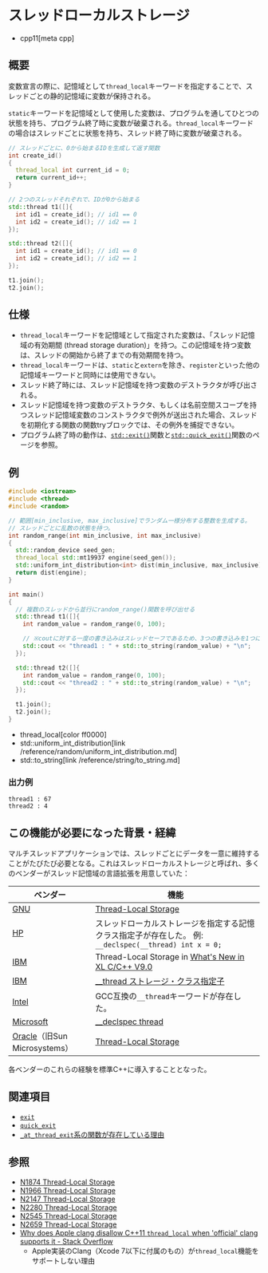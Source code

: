 # スレッドローカルストレージ
* cpp11[meta cpp]

## 概要
変数宣言の際に、記憶域として`thread_local`キーワードを指定することで、スレッドごとの静的記憶域に変数が保持される。

`static`キーワードを記憶域として使用した変数は、プログラムを通してひとつの状態を持ち、プログラム終了時に変数が破棄される。`thread_local`キーワードの場合はスレッドごとに状態を持ち、スレッド終了時に変数が破棄される。

```cpp
// スレッドごとに、0から始まるIDを生成して返す関数
int create_id()
{
  thread_local int current_id = 0;
  return current_id++;
}

// 2つのスレッドそれぞれで、IDが0から始まる
std::thread t1([]{
  int id1 = create_id(); // id1 == 0
  int id2 = create_id(); // id2 == 1
});

std::thread t2([]{
  int id1 = create_id(); // id1 == 0
  int id2 = create_id(); // id2 == 1
});

t1.join();
t2.join();
```


## 仕様
- `thread_local`キーワードを記憶域として指定された変数は、「スレッド記憶域の有効期間 (thread storage duration)」を持つ。この記憶域を持つ変数は、スレッドの開始から終了までの有効期間を持つ。
- `thread_local`キーワードは、`static`と`extern`を除き、`register`といった他の記憶域キーワードと同時には使用できない。
- スレッド終了時には、スレッド記憶域を持つ変数のデストラクタが呼び出される。
- スレッド記憶域を持つ変数のデストラクタ、もしくは名前空間スコープを持つスレッド記憶域変数のコンストラクタで例外が送出された場合、スレッドを初期化する関数の関数tryブロックでは、その例外を捕捉できない。
- プログラム終了時の動作は、[`std::exit()`](/reference/cstdlib/exit.md)関数と[`std::quick_exit()`](/reference/cstdlib/quick_exit.md)関数のページを参照。


## 例
```cpp example
#include <iostream>
#include <thread>
#include <random>

// 範囲[min_inclusive, max_inclusive]でランダム一様分布する整数を生成する。
// スレッドごとに乱数の状態を持つ。
int random_range(int min_inclusive, int max_inclusive)
{
  std::random_device seed_gen;
  thread_local std::mt19937 engine(seed_gen());
  std::uniform_int_distribution<int> dist(min_inclusive, max_inclusive);
  return dist(engine);
}

int main()
{
  // 複数のスレッドから並行にrandom_range()関数を呼び出せる
  std::thread t1([]{
    int random_value = random_range(0, 100);

    // ※coutに対する一度の書き込みはスレッドセーフであるため、3つの書き込みを1つに統合。
    std::cout << "thread1 : " + std::to_string(random_value) + "\n";
  });

  std::thread t2([]{
    int random_value = random_range(0, 100);
    std::cout << "thread2 : " + std::to_string(random_value) + "\n";
  });

  t1.join();
  t2.join();
}
```
* thread_local[color ff0000]
* std::uniform_int_distribution[link /reference/random/uniform_int_distribution.md]
* std::to_string[link /reference/string/to_string.md]

### 出力例
```
thread1 : 67
thread2 : 4
```


## この機能が必要になった背景・経緯
マルチスレッドアプリケーションでは、スレッドごとにデータを一意に維持することがたびたび必要となる。これはスレッドローカルストレージと呼ばれ、多くのベンダーがスレッド記憶域の言語拡張を用意していた：

| ベンダー | 機能 |
|----------|------|
| [GNU](https://www.gnu.org/) | [Thread-Local Storage](https://gcc.gnu.org/onlinedocs/gcc-3.3.1/gcc/Thread-Local.html#Thread-Local) |
| [HP](http://www.hp.com/)   | スレッドローカルストレージを指定する記憶クラス指定子が存在した。 例: `__declspec(__thread) int x = 0;` |
| [IBM](http://www.ibm.com/) | Thread-Local Storage in [What's New in XL C/C++ V9.0](http://www-1.ibm.com/support/docview.wss?uid=swg27007322&aid=1) |
| [IBM](http://www.ibm.com/) | [__thread ストレージ・クラス指定子](https://www.ibm.com/support/knowledgecenter/ja/ssw_ibm_i_71/rzarg/thread.htm?view=embed) |
| [Intel](http://www.intel.com/) | GCC互換の`__thread`キーワードが存在した。 |
| [Microsoft](https://www.microsoft.com/) | [__declspec thread](https://msdn.microsoft.com/en-us/library/9w1sdazb.aspx) |
| [Oracle](https://www.oracle.com/)（旧Sun Microsystems） | [Thread-Local Storage](https://docs.oracle.com/cd/E37069_01/html/E37075/bkaeg.html) |

各ベンダーのこれらの経験を標準C++に導入することとなった。


## 関連項目
- [`exit`](/reference/cstdlib/exit.md)
- [`quick_exit`](/reference/cstdlib/quick_exit.md)
- [`_at_thread_exit`系の関数が存在している理由](/article/lib/at_thread_exit.md)


## 参照
- [N1874 Thread-Local Storage](http://www.open-std.org/jtc1/sc22/wg21/docs/papers/2005/n1874.html)
- [N1966 Thread-Local Storage](http://www.open-std.org/jtc1/sc22/wg21/docs/papers/2006/n1966.html)
- [N2147 Thread-Local Storage](http://www.open-std.org/jtc1/sc22/wg21/docs/papers/2007/n2147.html)
- [N2280 Thread-Local Storage](http://www.open-std.org/jtc1/sc22/wg21/docs/papers/2007/n2280.html)
- [N2545 Thread-Local Storage](http://www.open-std.org/jtc1/sc22/wg21/docs/papers/2008/n2545.html)
- [N2659 Thread-Local Storage](http://www.open-std.org/jtc1/sc22/wg21/docs/papers/2008/n2659.htm)
- [Why does Apple clang disallow C++11 `thread_local` when 'official' clang supports it - Stack Overflow](http://stackoverflow.com/a/29929949/463412)
    - Apple実装のClang（Xcode 7以下に付属のもの）が`thread_local`機能をサポートしない理由

